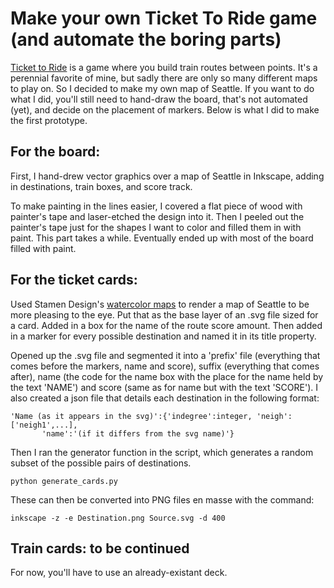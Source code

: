 # Make your own Ticket To Ride game (and automate the boring parts)
[Ticket to Ride](https://www.daysofwonder.com/tickettoride/en/usa) is a game where you build train routes between points. It's a perennial favorite of mine, but sadly there are only so many different maps to play on. So I decided to make my own map of Seattle. If you want to do what I did, you'll still need to hand-draw the board, that's not automated (yet), and decide on the placement of markers. Below is what I did to make the first prototype.

## For the board:
First, I hand-drew vector graphics over a map of Seattle in Inkscape, adding in destinations, train boxes, and score track.

To make painting in the lines easier, I covered a flat piece of wood with painter's tape and laser-etched the design into it. Then I peeled out the painter's tape just for the shapes I want to color and filled them in with paint. This part takes a while. Eventually ended up with most of the board filled with paint.

## For the ticket cards:
Used Stamen Design's [watercolor maps](http://maps.stamen.com/#watercolor/) to render a map of Seattle to be more pleasing to the eye. Put that as the base layer of an .svg file sized for a card. Added in a box for the name of the route score amount. Then added in a marker for every possible destination and named it in its title property.

Opened up the .svg file and segmented it into a 'prefix' file (everything that comes before the markers, name and score), suffix (everything that comes after), name (the code for the name box with the place for the name held by the text 'NAME') and score (same as for name but with the text 'SCORE'). I also created a json file that details each destination in the following format:

    'Name (as it appears in the svg)':{'indegree':integer, 'neigh':['neigh1',...],
           'name':'(if it differs from the svg name)'}

Then I ran the generator function in the script, which generates a random subset of the possible pairs of destinations. 

    python generate_cards.py

These can then be converted into PNG files en masse with the command:

    inkscape -z -e Destination.png Source.svg -d 400

## Train cards: to be continued
For now, you'll have to use an already-existant deck.
